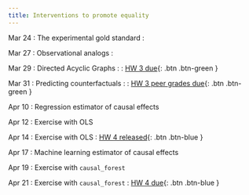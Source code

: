 ```yaml
---
title: Interventions to promote equality
---
```


Mar 24
 : The experimental gold standard
  : 

Mar 27
 : Observational analogs
  : 
  
Mar 29
 : Directed Acyclic Graphs
  : 
: [HW 3 due](){: .btn .btn-green }
  
Mar 31
 : Predicting counterfactuals
  : 
: [HW 3 peer grades due](){: .btn .btn-green }

Apr 10 
 : Regression estimator of causal effects

Apr 12 
 :  Exercise with OLS

Apr 14 
 : Exercise with OLS
: [HW 4 released](){: .btn .btn-blue }

Apr 17 
 : Machine learning estimator of causal effects

Apr 19
 :  Exercise with `causal_forest`

Apr 21 
 : Exercise with `causal_forest`
: [HW 4 due](){: .btn .btn-blue }